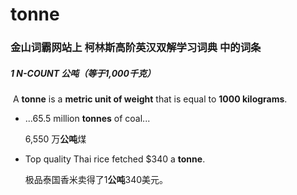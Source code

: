 # tonne

### 金山词霸网站上 柯林斯高阶英汉双解学习词典 中的词条

##### 1 N-COUNT 公吨（等于1,000千克）

​	A **tonne** is a **metric unit of weight** that is equal to **1000 kilograms**.

- ...65.5 million **tonnes** of coal...

  6,550 万**公吨**煤

- Top quality Thai rice fetched $340 a **tonne**. 

  极品泰国香米卖得了1**公吨**340美元。